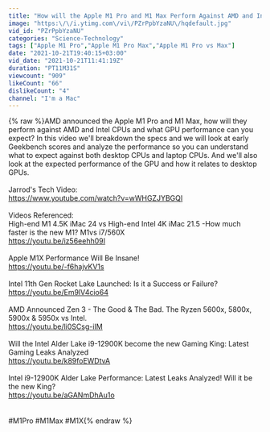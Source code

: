 ```yaml
---
title: "How will the Apple M1 Pro and M1 Max Perform Against AMD and Intel?  Performance Analysis-Geekbench"
image: "https:\/\/i.ytimg.com\/vi\/PZrPpbYzaNU\/hqdefault.jpg"
vid_id: "PZrPpbYzaNU"
categories: "Science-Technology"
tags: ["Apple M1 Pro","Apple M1 Pro Max","Apple M1 Pro vs Max"]
date: "2021-10-21T19:40:15+03:00"
vid_date: "2021-10-21T11:41:19Z"
duration: "PT11M31S"
viewcount: "909"
likeCount: "66"
dislikeCount: "4"
channel: "I'm a Mac"
---
```

{% raw %}AMD announced the Apple M1 Pro and M1 Max, how will they perform against AMD and Intel CPUs and what GPU performance can you expect? In this video we'll breakdown the specs and we will look at early Geekbench scores and analyze the performance so you can understand what to expect against both desktop CPUs and laptop CPUs. And we'll also look at the expected performance of the GPU and how it relates to desktop GPUs.<br /><br />Jarrod's Tech Video:<br /><a rel="nofollow" target="blank" href="https://www.youtube.com/watch?v=wWHGZJYBGQI">https://www.youtube.com/watch?v=wWHGZJYBGQI</a><br /><br />Videos Referenced:<br />High-end M1 4.5K iMac 24 vs High-end Intel 4K iMac 21.5 -How much faster is the new M1? M1vs i7/560X<br /><a rel="nofollow" target="blank" href="https://youtu.be/iz56eehh09I">https://youtu.be/iz56eehh09I</a><br /><br />Apple M1X Performance Will Be Insane!<br /><a rel="nofollow" target="blank" href="https://youtu.be/-f6hajvKV1s">https://youtu.be/-f6hajvKV1s</a><br /><br />Intel 11th Gen Rocket Lake Launched: Is it a Success or Failure?<br /><a rel="nofollow" target="blank" href="https://youtu.be/Em9lV4cio64">https://youtu.be/Em9lV4cio64</a><br /><br />AMD Announced Zen 3 - The Good &amp; The Bad. The Ryzen 5600x, 5800x, 5900x &amp; 5950x vs Intel.<br /><a rel="nofollow" target="blank" href="https://youtu.be/li0SCsg-iIM">https://youtu.be/li0SCsg-iIM</a><br /><br />Will the Intel Alder Lake i9-12900K become the new Gaming King: Latest Gaming Leaks Analyzed<br /><a rel="nofollow" target="blank" href="https://youtu.be/k89foEWDtvA">https://youtu.be/k89foEWDtvA</a><br /><br />Intel i9-12900K Alder Lake Performance: Latest Leaks Analyzed! Will it be the new King?<br /><a rel="nofollow" target="blank" href="https://youtu.be/aGANmDhAu1o">https://youtu.be/aGANmDhAu1o</a><br /><br /><br />#M1Pro #M1Max #M1X{% endraw %}
